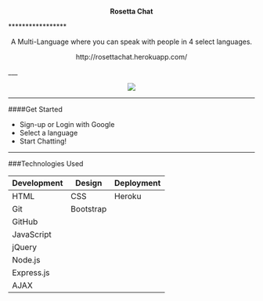 <p align="center">
 <strong>Rosetta Chat</strong>
</p>
*****************
<p align="center">
A Multi-Language where you can speak with people in 4 select languages.
</p>
<p align="center">
http://rosettachat.herokuapp.com/
</p>
___

<p align="center">
<img src="http://i.imgur.com/Jldnosb.png"/>


</p>

___

####Get Started

* Sign-up or Login with Google
* Select a language 
* Start Chatting!

___

###Technologies Used

Development | Design | Deployment
------------|------|-------------------
HTML| CSS | Heroku
Git | Bootstrap |
GitHub |  |
JavaScript |
jQuery |
Node.js |
Express.js |
AJAX |


